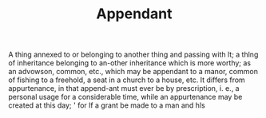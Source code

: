 ---
title: Appendant
permalink: "/definitions/appendant.html"
body: A thing annexed to or belonging to another thing and passing with lt; a thlng
  of inheritance belonging to an-other inheritance which is more worthy; as an advowson,
  common, etc., which may be appendant to a manor, common of fishing to a freehold,
  a seat in a church to a house, etc. It differs from appurtenance, in that append-ant
  must ever be by prescription, i. e., a personal usage for a considerable time, while
  an appurtenance may be created at this day; ' for lf a grant be made to a man and
  hls
published_at: '2018-07-07'
layout: post
---
